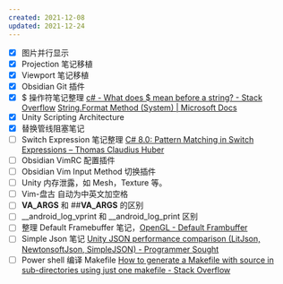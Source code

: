 ```yaml
---
created: 2021-12-08
updated: 2021-12-24
---
```

- [x] 图片并行显示
- [x] Projection 笔记移植
- [x] Viewport 笔记移植
- [x] Obsidian Git 插件
- [x] $ 操作符笔记整理
 [c# - What does $ mean before a string? - Stack Overflow](https://stackoverflow.com/questions/31014869/what-does-mean-before-a-string)
 [String.Format Method (System) | Microsoft Docs](https://docs.microsoft.com/en-us/dotnet/api/system.string.format?view=net-6.0)
 - [x] Unity Scripting Architecture
 - [x] 替换管线阻塞笔记
- [ ] Switch Expression 笔记整理
 [C# 8.0: Pattern Matching in Switch Expressions – Thomas Claudius Huber](https://www.thomasclaudiushuber.com/2021/02/25/c-9-0-pattern-matching-in-switch-expressions/)
- [ ]  Obsidian VimRC 配置插件
- [ ]  Obsidian Vim Input Method 切换插件
- [ ] Unity 内存泄露，如 Mesh，Texture 等。
- [ ] Vim-盘古 自动为中英文加空格
- [ ]  __VA_ARGS__ 和 ##__VA_ARGS__ 的区别
- [ ]   __android_log_vprint 和 __android_log_print 区别
- [ ]   整理 Default Framebuffer 笔记，[OpenGL - Default Frambuffer](Notes/OpenGL/OpenGL%20-%20Default%20Frambuffer.md)
- [ ]   Simple Json 笔记
        [Unity JSON performance comparison (LitJson, NewtonsoftJson, SimpleJSON) - Programmer Sought](https://programmersought.com/article/96576253892/)
- [ ] Power shell 编译 Makefile
    [How to generate a Makefile with source in sub-directories using just one makefile - Stack Overflow](https://stackoverflow.com/questions/231229/how-to-generate-a-makefile-with-source-in-sub-directories-using-just-one-makefil)
